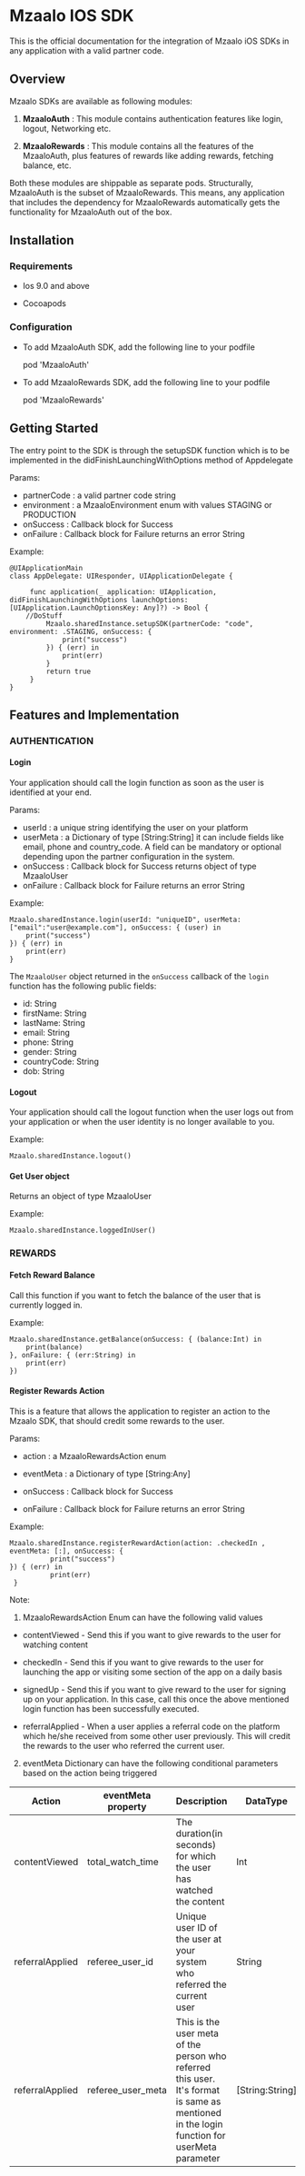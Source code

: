 # Mzaalo IOS SDK
This is the official documentation for the integration of Mzaalo iOS SDKs in any application with a valid partner code.

Overview
--------

Mzaalo SDKs are available as following modules:

1.  **MzaaloAuth** : This module contains authentication features like login, logout, Networking etc.

2.  **MzaaloRewards** : This module contains all the features of the MzaaloAuth, plus features of rewards like adding rewards, fetching balance, etc.

Both these modules are shippable as separate pods. Structurally, MzaaloAuth is the subset of MzaaloRewards. This means, any application that includes the dependency for MzaaloRewards automatically gets the functionality for MzaaloAuth out of the box.

Installation
------------

### Requirements

-   Ios 9.0 and above

-   Cocoapods

### Configuration

- To add  MzaaloAuth SDK, add the following line to your podfile

    pod 'MzaaloAuth'
    
- To add  MzaaloRewards SDK, add the following line to your podfile

    pod 'MzaaloRewards'


Getting Started
---------------

The entry point to the SDK is through the setupSDK function which is to be implemented in the  didFinishLaunchingWithOptions method of Appdelegate

Params: 
-   partnerCode : a valid partner code string
-   environment : a MzaaloEnvironment enum with values STAGING or PRODUCTION
-   onSuccess : Callback block for Success
-   onFailure : Callback block for Failure returns an error String

Example:

    @UIApplicationMain
    class AppDelegate: UIResponder, UIApplicationDelegate {
    
	     func application(_ application: UIApplication, didFinishLaunchingWithOptions launchOptions: [UIApplication.LaunchOptionsKey: Any]?) -> Bool {
		//DoStuff
	         Mzaalo.sharedInstance.setupSDK(partnerCode: "code", environment: .STAGING, onSuccess: {
		    	 print("success")
	         }) { (err) in
	             print(err)
	         }
	         return true
	     }
    }

Features and Implementation
---------------------------

### AUTHENTICATION

#### Login

Your application should call the login function as soon as the user is identified at your end.

Params: 
-   userId : a unique string identifying the user on your platform
-   userMeta : a Dictionary of type [String:String] it can include fields like email, phone and country_code. A field can be mandatory or optional depending upon the partner configuration in the system.
-   onSuccess : Callback block for Success returns object of type MzaaloUser
-   onFailure : Callback block for Failure returns an error String

Example:

    Mzaalo.sharedInstance.login(userId: "uniqueID", userMeta: ["email":"user@example.com"], onSuccess: { (user) in
		print("success")
    }) { (err) in
		print(err)
    }

The `MzaaloUser` object returned in the `onSuccess` callback of the `login` function has the following public fields:

 - id: String
 - firstName: String
 - lastName: String
 - email: String
 - phone: String
 - gender: String
 - countryCode: String
 - dob: String

#### Logout

Your application should call the logout function when the user logs out from your application or when the user identity is no longer available to you.

Example:

    Mzaalo.sharedInstance.logout()

#### Get User object

Returns an object of type MzaaloUser

Example:

    Mzaalo.sharedInstance.loggedInUser()

### REWARDS

#### Fetch Reward Balance

Call this function if you want to fetch the balance of the user that is currently logged in. 

Example:

    Mzaalo.sharedInstance.getBalance(onSuccess: { (balance:Int) in
		print(balance)
    }, onFailure: { (err:String) in
		print(err)
    })

#### Register Rewards Action

This is a feature that allows the application to register an action to the Mzaalo SDK, that should credit some rewards to the user.

Params: 
-   action : a MzaaloRewardsAction enum

-   eventMeta : a Dictionary of type [String:Any] 

-   onSuccess : Callback block for Success 

-   onFailure : Callback block for Failure returns an error String

Example:

    Mzaalo.sharedInstance.registerRewardAction(action: .checkedIn , eventMeta: [:], onSuccess: {
              print("success")
    }) { (err) in
              print(err)
     }

 Note:

1.  MzaaloRewardsAction Enum can have the following valid values
-   contentViewed -
Send this if you want to give rewards to the user for watching content

-   checkedIn -
Send this if you want to give rewards to the user for launching the app or visiting some section of the app on a daily basis

-   signedUp -
Send this if you want to give reward to the user for signing up on your application. In this case, call this once the above mentioned login function has been successfully executed.

-   referralApplied  -
When a user applies a referral code on the platform which he/she received from some other user previously. This will credit the rewards to the user who referred the current user.

2.  eventMeta Dictionary can have the following conditional parameters based on the action being triggered

| Action | eventMeta property | Description | DataType | Example |
|----|-----|----|----|----|
| contentViewed | total_watch_time | The duration(in seconds) for which the user has watched the content | Int | 600 (if the user watched a movie for ten minutes) |
| referralApplied | referee_user_id | Unique user ID of the user at your system who referred the current user | String | abcdefg |
| referralApplied | referee_user_meta | This is the user meta of the person who referred this user. It's format is same as mentioned in the login function for userMeta parameter | [String:String] | ["email":"user@example.com"] |

